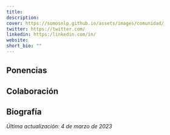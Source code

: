 ```yaml
---
title: 
description: 
cover: https://somosnlp.github.io/assets/images/comunidad/
twitter: https://twitter.com/
linkedin: https:/linkedin.com/in/
website: 
short_bio: ""
---
```


## Ponencias

## Colaboración

## Biografía

*Última actualización: 4 de marzo de 2023*

